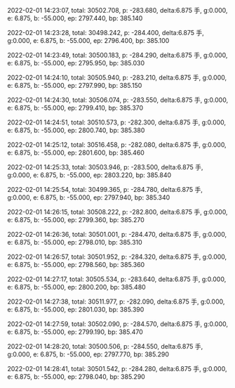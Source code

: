 2022-02-01 14:23:07, total: 30502.708, p: -283.680, delta:6.875 手, g:0.000, e: 6.875, b: -55.000, ep: 2797.440, bp: 385.140

2022-02-01 14:23:28, total: 30498.242, p: -284.400, delta:6.875 手, g:0.000, e: 6.875, b: -55.000, ep: 2796.400, bp: 385.100

2022-02-01 14:23:49, total: 30500.183, p: -284.290, delta:6.875 手, g:0.000, e: 6.875, b: -55.000, ep: 2795.950, bp: 385.030

2022-02-01 14:24:10, total: 30505.940, p: -283.210, delta:6.875 手, g:0.000, e: 6.875, b: -55.000, ep: 2797.990, bp: 385.150

2022-02-01 14:24:30, total: 30506.074, p: -283.550, delta:6.875 手, g:0.000, e: 6.875, b: -55.000, ep: 2799.410, bp: 385.370

2022-02-01 14:24:51, total: 30510.573, p: -282.300, delta:6.875 手, g:0.000, e: 6.875, b: -55.000, ep: 2800.740, bp: 385.380

2022-02-01 14:25:12, total: 30516.458, p: -282.080, delta:6.875 手, g:0.000, e: 6.875, b: -55.000, ep: 2801.600, bp: 385.460

2022-02-01 14:25:33, total: 30503.946, p: -283.500, delta:6.875 手, g:0.000, e: 6.875, b: -55.000, ep: 2803.220, bp: 385.840

2022-02-01 14:25:54, total: 30499.365, p: -284.780, delta:6.875 手, g:0.000, e: 6.875, b: -55.000, ep: 2797.940, bp: 385.340

2022-02-01 14:26:15, total: 30508.222, p: -282.800, delta:6.875 手, g:0.000, e: 6.875, b: -55.000, ep: 2799.360, bp: 385.270

2022-02-01 14:26:36, total: 30501.001, p: -284.470, delta:6.875 手, g:0.000, e: 6.875, b: -55.000, ep: 2798.010, bp: 385.310

2022-02-01 14:26:57, total: 30501.952, p: -284.320, delta:6.875 手, g:0.000, e: 6.875, b: -55.000, ep: 2798.560, bp: 385.360

2022-02-01 14:27:17, total: 30505.534, p: -283.640, delta:6.875 手, g:0.000, e: 6.875, b: -55.000, ep: 2800.200, bp: 385.480

2022-02-01 14:27:38, total: 30511.977, p: -282.090, delta:6.875 手, g:0.000, e: 6.875, b: -55.000, ep: 2801.030, bp: 385.390

2022-02-01 14:27:59, total: 30502.090, p: -284.570, delta:6.875 手, g:0.000, e: 6.875, b: -55.000, ep: 2799.190, bp: 385.470

2022-02-01 14:28:20, total: 30500.506, p: -284.550, delta:6.875 手, g:0.000, e: 6.875, b: -55.000, ep: 2797.770, bp: 385.290

2022-02-01 14:28:41, total: 30501.542, p: -284.280, delta:6.875 手, g:0.000, e: 6.875, b: -55.000, ep: 2798.040, bp: 385.290